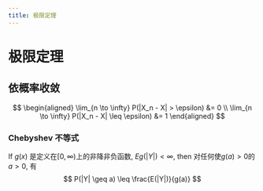 ```yaml
---
title: 极限定理
---
```

# 极限定理

## 依概率收敛

$$
\begin{aligned}
\lim_{n \to \infty} P(|X_n - X| > \epsilon) &= 0 \\
\lim_{n \to \infty} P(|X_n - X| \leq \epsilon) &= 1
\end{aligned}
$$

### Chebyshev 不等式

If $g(x)$ 是定义在$[0, \infty)$上的非降非负函数, 
    $Eg(|Y|) < \infty$, then 对任何使$g(a) > 0$的$a > 0$, 有
$$
P(|Y| \geq a) \leq \frac{E(|Y|)}{g(a)}
$$
